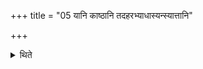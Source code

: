 +++
title = "05 यानि काष्ठानि तदहरभ्याधास्यन्स्यात्तानि"

+++

<details><summary>थिते</summary>

यानि काष्ठानि तदहरभ्याधास्यन्स्यात्तानि सहेध्मेन प्रोक्षेत् ५
</details>
